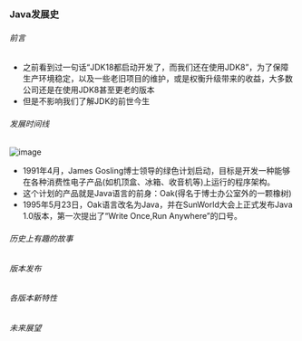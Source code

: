 ### Java发展史
###### 前言
- 之前看到过一句话“JDK18都启动开发了，而我们还在使用JDK8”，为了保障生产环境稳定，以及一些老旧项目的维护，或是权衡升级带来的收益，大多数公司还是在使用JDK8甚至更老的版本
- 但是不影响我们了解JDK的前世今生

###### 发展时间线
![image](https://user-images.githubusercontent.com/34163407/162224970-4437349d-12cd-40af-a6bc-7ead46da8d20.png)
- 1991年4月，James Gosling博士领导的绿色计划启动，目标是开发一种能够在各种消费性电子产品(如机顶盒、冰箱、收音机等)上运行的程序架构。
- 这个计划的产品就是Java语言的前身：Oak(得名于博士办公室外的一颗橡树)
- 1995年5月23日，Oak语言改名为Java，并在SunWorld大会上正式发布Java 1.0版本，第一次提出了“Write Once,Run Anywhere”的口号。
###### 历史上有趣的故事

###### 版本发布

###### 各版本新特性

###### 未来展望
